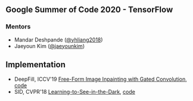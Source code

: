   
## Google Summer of Code 2020 - TensorFlow  
  
### **Mentors**
- Mandar Deshpande ([@yhliang2018](https://github.com/mandroid6))
- Jaeyoun Kim ([@jaeyounkim](https://github.com/jaeyounkim))

## **Implementation**

- DeepFill, ICCV'19 [Free-Form Image Inpainting with Gated Convolution](https://github.com/JiahuiYu/generative_inpainting/), [code](https://github.com/Ir1d/tf-models/tree/master/v2)
- SID, CVPR'18 [Learning-to-See-in-the-Dark](http://cchen156.github.io/paper/18CVPR_SID.pdf), [code](https://github.com/Ir1d/tf-models/tree/master/sid_v2)
